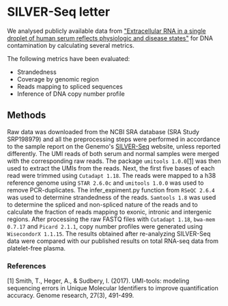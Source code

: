 # SILVER-Seq letter
We analysed publicly available data from ["Extracellular RNA in a single droplet of human serum reflects physiologic and disease states"](https://www.pnas.org/content/116/38/19200.short) for DNA contamination by calculating several metrics.

The following metrics have been evaluated: 
* Strandedness
* Coverage by genomic region
* Reads mapping to spliced sequences
* Inference of DNA copy number profile

## Methods
Raw data was downloaded from the NCBI SRA database (SRA Study SRP198979) and all the preprocessing steps were performed in accordance to the sample report on the Genemo's [SILVER-Seq](https://genemo.com/services/silver-seq/) website, unless reported differently. The UMI reads of both serum and normal samples were merged with the corresponding raw reads. The package ```umitools 1.0.0```[[1]](#1) was then used to extract the UMIs from the reads. Next, the first five bases of each read were trimmed using ```Cutadapt 1.18```. The reads were mapped to a h38 reference genome using ```STAR 2.6.0c``` and ```umitools 1.0.0``` was used to remove PCR-duplicates. The infer_expiment.py function from ```RSeQC 2.6.4``` was used to determine strandedness of the reads. ```Samtools 1.8``` was used to determine the spliced and non-spliced nature of the reads and to calculate the fraction of reads mapping to exonic, intronic and intergenic regions. After processing the raw FASTQ files with ```Cutadapt 1.18```, ```bwa-mem 0.7.17``` and ```Picard 2.1.1```, copy number profiles were generated using ```WisecondorX 1.1.15```. The results obtained after re-analyzing SILVER-Seq data were compared with our published results on total RNA-seq data from platelet-free plasma. 

### References
<a id="1">[1]</a> 
Smith, T., Heger, A., & Sudbery, I. (2017). 
UMI-tools: modeling sequencing errors in Unique Molecular Identifiers to improve quantification accuracy. 
Genome research, 27(3), 491-499.
